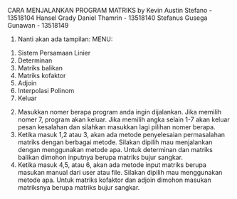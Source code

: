 CARA MENJALANKAN PROGRAM MATRIKS
by
Kevin Austin Stefano - 13518104
Hansel Grady Daniel Thamrin - 13518140
Stefanus Gusega Gunawan - 13518149

1) Nanti akan ada tampilan:
MENU:
1. Sistem Persamaan Linier
2. Determinan
3. Matriks balikan
4. Matriks kofaktor
5. Adjoin
6. Interpolasi Polinom
7. Keluar

2) Masukkan nomer berapa program anda ingin dijalankan. Jika memilih nomer 7, program akan keluar. Jika memilih angka selain 1-7
    akan keluar pesan kesalahan dan silahkan masukkan lagi pilihan nomer berapa.
3) Ketika masuk 1,2 atau 3, akan ada metode penyelesaian permasalahan matriks dengan berbagai metode. Silakan dipilih
    mau menjalankan dengan menggunakan metode apa. Untuk determinan dan matriks balikan dimohon inputnya berupa matriks bujur
    sangkar.
4) Ketika masuk 4,5, atau 6, akan ada metode input matriks berupa masukan manual dari user atau file. Silakan dipilih
    mau menggunakan metode apa. Untuk matriks kofaktor dan adjoin dimohon masukan matriksnya berupa matriks bujur sangkar.